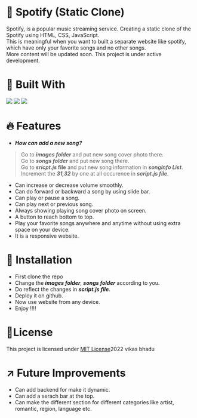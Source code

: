 # 🎵 Spotify (Static Clone)
Spotify, is a popular music streaming service. Creating a static clone of the Spotify using HTML, CSS, JavaScript.<br>
This is meaningful when you want to built a separate website like spotify, which have only your favorite songs and no other songs.<br>
More content will be updated soon. This project is under active development.<br>

# :hammer: Built With
<div>
<img src="https://img.shields.io/badge/HTML5-E34F26?style=for-the-badge&logo=html5&logoColor=white">
<img src="https://img.shields.io/badge/CSS3-1572B6?style=for-the-badge&logo=css3&logoColor=white">
<img src="https://img.shields.io/badge/JavaScript-323330?style=for-the-badge&logo=javascript&logoColor=F7DF1E">
</div>

# :fire: Features
* **_How can add a new song?_**
> Go to **_images folder_** and put new song cover photo there.<br>
> Go to **_songs folder_** and put new song there.<br>
> Go to **_sricpt.js_ file** and put new song information in **_songInfo List_**.<br>
> Increment the **_31,32_** by one at all occurence in **_script.js file_**.<br>
* Can increase or decrease volume smoothly.<br>
* Can do forward or backward a song by using slide bar.<br>
* Can play or pause a song.<br>
* Can play next or previous song.<br>
* Always showing playing song cover photo on screen.<br>
* A button to reach bottom to top.<br>
* Play your favorite songs anywhere and anytime without using extra space on your device.<br>
* It is a responsive website.<br>

# :pushpin: Installation
* First clone the repo
* Change the **_images folder_**, **_songs folder_** according to you.
* Do reflect the changes in **_script.js file_**.
* Deploy it on github.
* Now use website from any device.
* Enjoy !!!!

# :name_badge:License 
This project is licensed under [MIT License](https://github.com/beingvikasbhadu/Spotify-Clone-static/blob/master/LICENSE)2022 vikas bhadu

# :arrow_upper_right: Future Improvements
* Can add backend for make it dynamic.
* Can add a serach bar at the top.
* Can make the different section for different categories like artist, romantic, region, language etc.
